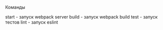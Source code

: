 Команды

start - запуск webpack server
build - запуск webpack build
test - запуск тестов
lint - запуск eslint
